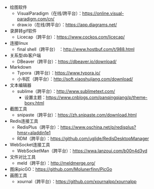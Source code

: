 - 绘图软件
  - VisualParadigm（在线/跨平台）：https://online.visual-paradigm.com/cn/
  - draw.io（在线/跨平台）：https://app.diagrams.net/
- 录屏转gif软件
  - Licecap（跨平台）：https://www.cockos.com/licecap/
- 连接linux
  - final shell（跨平台） ：http://www.hostbuf.com/t/988.html
- 关系型db客户端
  - DBeaver（跨平台）：https://dbeaver.io/download/
- Markdown
  - Typora（跨平台）：https://www.typora.io/
  - 小书匠（跨平台）：http://soft.xiaoshujiang.com/download/
- 文本编辑器
  - sublime（跨平台）：http://www.sublimetext.com/
    - 设置主题：https://www.cnblogs.com/panqingqiang/p/theme-boxy.html
- 截图工具
  - snipaste（跨平台）：https://zh.snipaste.com/download.html
- Redis连接工具
  - RedisPlus（跨平台）：https://www.oschina.net/p/redisplus?hmsr=aladdin1e1
  - RDM（跨平台）：https://github.com/uglide/RedisDesktopManager
- WebSocket连接工具
  - WebSocketMan（跨平台）：https://wwa.lanzoui.com/b00n4d3yd
- 文件对比工具
  -   meld（跨平台）：http://meldmerge.org/
- 图床picGO：https://github.com/Molunerfinn/PicGo
- 画图工具
  - xournal（跨平台）：https://github.com/xournalpp/xournalpp


